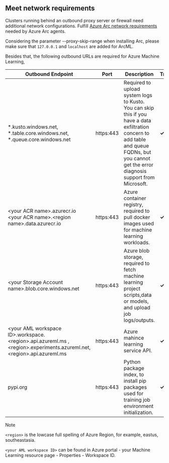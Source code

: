 ## Meet network requirements
Clusters running behind an outbound proxy server or firewall need additional network configurations. Fulfill [Azure Arc network requirements](https://docs.microsoft.com/en-us/azure/azure-arc/kubernetes/quickstart-connect-cluster?tabs=azure-cli#meet-network-requirement) needed by Azure Arc agents. 

Considering the parameter --proxy-skip-range when installing Arc, please make sure that `127.0.0.1` and `localhost` are added for ArcML.

Besides that, the following outbound URLs are required for Azure Machine Learning,

| Outbound Endpoint| Port | Description|Training |Inference |
|--|--|--|--|--|
| *.kusto.windows.net,<br> \*.table.core.windows.net, <br>\*.queue.core.windows.net | https:443 | Required to upload system logs to Kusto. You can skip this if you have a data exfiltration concern to add table and queue FQDNs, but you cannot get the error diagnosis support from Microsoft.|**&check;**|**&check;**|
| \<your ACR name>\.azurecr.io<br>\<your ACR name>\.\<region name>\.data.azurecr.io | https:443 | Azure container registry, required to pull docker images used for machine learning workloads.|**&check;**|**&check;**|
| \<your Storage Account name>\.blob.core.windows.net | https:443 | Azure blob storage, required to fetch machine learning project scripts,data or models, and upload job logs/outputs.|**&check;**|**&check;**|
| \<your AML workspace ID\>.workspace.\<region\>.api.azureml.ms ,<br>  \<region\>.experiments.azureml.net, <br> \<region\>.api.azureml.ms | https:443 | Azure mahince learning service API.|**&check;**|**&check;**|
| pypi.org | https:443 | Python package index, to install pip packages used for training job environment initialization.|**&check;**|N/A|

> [!NOTE]
> `<region>` is the lowcase full spelling of Azure Region, for example, eastus, southeastasia.
>
> `<your AML workspace ID>` can be found in Azure portal - your Machine Learning resource page - Properties - Workspace ID.
